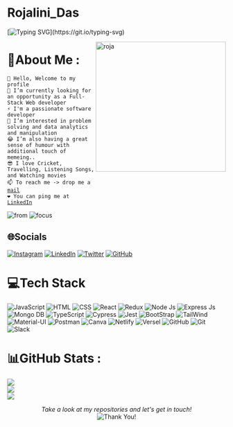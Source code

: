 # Rojalini_Das

[![Typing SVG](https://readme-typing-svg.herokuapp.com/?lines=Full-Stack+Web+Developer;Software+Developer+Engineer;)](https://git.io/typing-svg)


<img align='right' src="https://i.pinimg.com/originals/e7/26/c7/e726c74ac081eed50feee1433d12c998.gif" alt="roja" height="" width="300" alt="">

# 💫About Me :
<pre class="notranslate"><code>👋 Hello, Welcome to my profile
🌱 I’m currently looking for an opportunity as a Full-Stack Web developer
⚡ I'm a passionate software developer
👀 I’m interested in problem solving and data analytics and manipulation
😂 I’m also having a great sense of humour with additional touch of memeing..
😎 I love Cricket, Travelling, Listening Songs, and Watching movies
📫 To reach me -&gt; drop me a <a href='mailto:rojalini08das@gmail.com'>mail</a>
❤️ You can ping me at <a target="blank" href='https://www.linkedin.com/in/rojalini-das-11564a1a0/'>LinkedIn</a>
</code></pre>
    
![from](https://img.shields.io/badge/from-Bhubaneswar,Odisha-maroon)
![focus](https://img.shields.io/badge/focus-SoftwareDevelopment-teal)


## 🌐Socials
[![Instagram](https://img.shields.io/badge/Instagram-E4405F?style=for-the-badge&logo=instagram&logoColor=white)](https://instagram.com/drojalini18_)
[![LinkedIn](https://img.shields.io/badge/LinkedIn-0077B5?style=for-the-badge&logo=linkedin&logoColor=white)](https://www.linkedin.com/in/rojalini-das-11564a1a0/)
[![Twitter](https://img.shields.io/badge/Twitter-1DA1F2?style=for-the-badge&logo=twitter&logoColor=white)](https://twitter.com/@drojalini18) 
[![GitHub](https://img.shields.io/badge/github-%23000000.svg?style=for-the-badge&logo=github&logoColor=#00C7B7)](https://github.com/Rojalini18) 

# 💻Tech Stack
![JavaScript](https://img.shields.io/badge/JavaScript-323330?style=for-the-badge&logo=javascript&logoColor=F7DF1E) ![HTML](https://img.shields.io/badge/html5-%23E34F26.svg?style=for-the-badge&logo=html5&logoColor=white) ![CSS](https://img.shields.io/badge/css3-%231572B6.svg?style=for-the-badge&logo=css3&logoColor=white) ![React](https://img.shields.io/badge/React-20232A?style=for-the-badge&logo=react&logoColor=61DAFB) ![Redux](https://img.shields.io/badge/Redux-593D88?style=for-the-badge&logo=redux&logoColor=white) ![Node Js](https://img.shields.io/badge/Node.js-43853D?style=for-the-badge&logo=node.js&logoColor=white) ![Express Js](https://img.shields.io/badge/express-%23000000.svg?style=for-the-badge&logo=express&logoColor=#00C7B7) ![Mongo DB](https://img.shields.io/badge/MongoDB-4EA94B?style=for-the-badge&logo=mongodb&logoColor=white) ![TypeScript](https://img.shields.io/badge/TypeScript-007ACC?style=for-the-badge&logo=typescript&logoColor=white) ![Cypress](https://img.shields.io/badge/cypress-%2300f.svg?style=for-the-badge&logo=cypress&logoColor=white) ![Jest](https://img.shields.io/badge/Jest-323330?style=for-the-badge&logo=Jest&logoColor=white) ![BootStrap](https://img.shields.io/badge/bootstrap-%23000000.svg?style=for-the-badge&logo=bootstrap&logoColor=#FF7139) ![TailWind](https://img.shields.io/badge/Tailwind_CSS-38B2AC?style=for-the-badge&logo=tailwind-css&logoColor=white) ![Material-UI](https://img.shields.io/badge/Material--UI-0081CB?style=for-the-badge&logo=MUI&logoColor=white) ![Postman](https://img.shields.io/badge/Postman-FF6C37?style=for-the-badge&logo=postman&logoColor=white) ![Canva](https://img.shields.io/badge/Canva-%2300C4CC.svg?&style=for-the-badge&logo=Canva&logoColor=white) ![Netlify](https://img.shields.io/badge/Netlify-00C7B7?style=for-the-badge&logo=netlify&logoColor=white) ![Versel](https://img.shields.io/badge/Vercel-000000?style=for-the-badge&logo=vercel&logoColor=white) ![GitHub](https://img.shields.io/badge/github-%23000000.svg?style=for-the-badge&logo=github&logoColor=#00C7B7)
![Git](https://img.shields.io/badge/GIT-E44C30?style=for-the-badge&logo=git&logoColor=white) ![Slack](https://img.shields.io/badge/Slack-4A154B?style=for-the-badge&logo=slack&logoColor=white)

# 📊GitHub Stats :
![](https://github-readme-stats.vercel.app/api?username=Rojalini18&theme=radical&hide_border=false&include_all_commits=false&count_private=false)<br/>
![](https://github-readme-streak-stats.herokuapp.com/?user=Rojalini18&theme=radical&hide_border=false)<br/>
![](https://github-readme-stats.vercel.app/api/top-langs/?username=Rojalini18&theme=radical&hide_border=false&include_all_commits=false&count_private=false&layout=compact)

<p align="center">
    <i>Take a look at my repositories and let's get in touch!</i>
    <br>
   <img alt="Thank You!" title="Thank You" src="https://img.shields.io/badge/Thank-You-ff69b4.svg"/>
</p>
